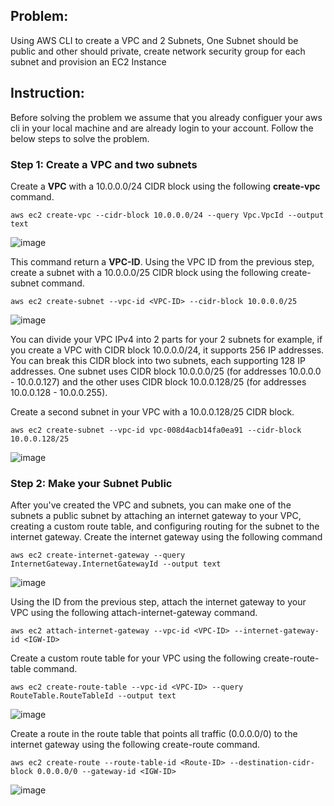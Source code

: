 ## Problem:
Using AWS CLI to create a VPC and 2 Subnets, One Subnet should be public and other should private,
create network security group for each subnet and provision an EC2 Instance

## Instruction:
Before solving the problem we assume that you already configuer your aws cli in your local machine and are already login to your account. Follow the below steps to
solve the problem.
### Step 1: Create a VPC and two subnets
Create a **VPC** with a 10.0.0.0/24 CIDR block using the following **create-vpc** command. 
```
aws ec2 create-vpc --cidr-block 10.0.0.0/24 --query Vpc.VpcId --output text
```
![image](https://user-images.githubusercontent.com/46097990/188067507-d2711722-6b76-4cbd-a156-0fce33047233.png)

This command return a **VPC-ID**. Using the VPC ID from the previous step, create a subnet with a 10.0.0.0/25 CIDR block using the following create-subnet command.
```
aws ec2 create-subnet --vpc-id <VPC-ID> --cidr-block 10.0.0.0/25
```
![image](https://user-images.githubusercontent.com/46097990/188067413-c6d867c2-d924-4599-ad00-270b739607c5.png)

You can divide your VPC IPv4 into 2 parts for your 2 subnets for example, if you create a VPC with CIDR block 10.0.0.0/24, it supports 256 IP addresses. You can break this CIDR block into two subnets, each supporting 128 IP addresses. One subnet uses CIDR block 10.0.0.0/25 (for addresses 10.0.0.0 - 10.0.0.127) and the other uses CIDR block 10.0.0.128/25 (for addresses 10.0.0.128 - 10.0.0.255).

Create a second subnet in your VPC with a 10.0.0.128/25 CIDR block.
```
aws ec2 create-subnet --vpc-id vpc-008d4acb14fa0ea91 --cidr-block 10.0.0.128/25
```
![image](https://user-images.githubusercontent.com/46097990/188068698-6b13796b-7448-46f2-9033-ecb5001a6989.png)

### Step 2: Make your Subnet Public
After you've created the VPC and subnets, you can make one of the subnets a public subnet by attaching an internet gateway to your VPC, creating a custom route table, and configuring routing for the subnet to the internet gateway.
Create the internet gateway using the following command 
```
aws ec2 create-internet-gateway --query InternetGateway.InternetGatewayId --output text
```
![image](https://user-images.githubusercontent.com/46097990/188071332-aa76f8cc-82fa-4200-ab7d-dcdd4cec6104.png)

Using the ID from the previous step, attach the internet gateway to your VPC using the following attach-internet-gateway command.
```
aws ec2 attach-internet-gateway --vpc-id <VPC-ID> --internet-gateway-id <IGW-ID>
```
Create a custom route table for your VPC using the following create-route-table command.
```
aws ec2 create-route-table --vpc-id <VPC-ID> --query RouteTable.RouteTableId --output text
```
![image](https://user-images.githubusercontent.com/46097990/188072080-5963802a-32fc-4c01-b0c8-8fb5b7aeec7d.png)

Create a route in the route table that points all traffic (0.0.0.0/0) to the internet gateway using the following create-route command.
```
aws ec2 create-route --route-table-id <Route-ID> --destination-cidr-block 0.0.0.0/0 --gateway-id <IGW-ID>
```
![image](https://user-images.githubusercontent.com/46097990/188072578-24d8a714-61f5-4920-9c69-bc5303807baf.png)


   
